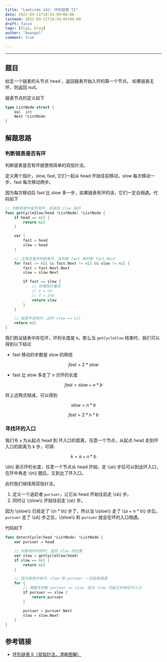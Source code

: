 ```yaml
---
title: "Leetcode 142: 环形链表 II"
date: 2022-09-11T10:54:04+08:00
lastmod: 2022-09-11T10:54:04+08:00
draft: false
tags: [Algo, blog]
author: "bwangel"
comment: true

---
```


<!--more-->
---

## 题目

给定一个链表的头节点  head ，返回链表开始入环的第一个节点。 如果链表无环，则返回 null。

链表节点的定义如下

```go
type ListNode struct {
	Val  int
	Next *ListNode
}
```

## 解题思路

### 判断链表是否有环

判断链表是否有环就使用简单的双指针法。

定义两个指针，slow, fast, 它们一起从 head 开始往前移动，slow 每次移动一步，fast 每次移动两步。

因为每次移动后 fast 比 slow 多一步，如果链表有环的话，它们一定会相遇。代码如下

```go
// 判断链表中是否有环，并返回 slow 指针
func getCycleSlow(head *ListNode) *ListNode {
	if head == nil {
		return nil
	}

	var (
		fast = head
		slow = head
	)

	// 注意这里的判断条件，先判断 fast 再判断 fast.Next
	for fast != nil && fast.Next != nil && slow != nil {
		fast = fast.Next.Next
		slow = slow.Next

		if fast == slow {
			// 快慢指针重合
			// s = nb
			// f = 2nb
			return slow
		}
	}

	// 链表中没有环，此时 slow == nil
	return nil
}
```

我们假设链表中存在环，环的长度是 `b`。那么当 `getCycleSlow` 结束时，我们可以得到以下结论

- fast 移动的步数是 slow 的两倍

```math
fast = 2 * slow
```

- fast 比 slow 多走了 n 次环的长度

```math
fast = slow + n * b
```

将上述两式相减，可以得到

```math
slow = n * b
```

```math
fast = 2 * n * b
```

### 寻找环的入口

我们令 `a` 为从起点 head 到 环入口的距离，任意一个节点，从起点 head 走到环入口的距离为 k 步，可得:

```math
k = a + n * b
```

\\(b\\) 表示环的长度，任意一个节点从 head 开始，走 \\(a\\) 步后可以到达环入口，在环中再走 \\(n\\) 圈后，又到达了环入口。

此时我们继续用双指针法，

1. 定义一个追赶者 `pursuer`，让它从 head 开始往前走 \\(a\\) 步。
2. 同时让 \\(slow\\) 开始往前走 \\(a\\) 步。

因为 \\(slow\\) 已经走了 \\(n * b\\) 步了，所以当 \\(slow\\) 走了 \\(a + n * b\\) 步后，`pursuer` 走了 \\(a\\) 步之后，\\(slow\\) 和 `pursuer` 就会在环的入口相遇。

代码如下

```go
func detectCycle(head *ListNode) *ListNode {
	var pursuer = head

	// 判断有环的同时，返回 slow 的位置
	var slow = getCycleSlow(head)
	if slow == nil {
		return nil
	}

	// 因为链表中有环，slow 和 pursuer 一定能够相遇
	for {
		// 需要先判断 pursuer == slow，因为 slow 可能正好停在环入口
		if pursuer == slow {
			return pursuer
		}

		pursuer = pursuer.Next
		slow = slow.Next
	}
}
```


## 参考链接

- [环形链表 II（双指针法，清晰图解）](https://leetcode.cn/problems/linked-list-cycle-ii/solution/linked-list-cycle-ii-kuai-man-zhi-zhen-shuang-zhi-/)
